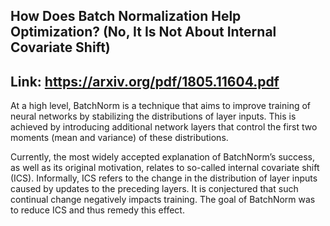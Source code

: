 ## How Does Batch Normalization Help Optimization? (No, It Is Not About Internal Covariate Shift)

Link: https://arxiv.org/pdf/1805.11604.pdf
---

At a high level, BatchNorm is a technique that aims to improve training of neural networks by stabilizing the distributions of layer inputs. This is achieved by introducing additional network layers that control the first two moments (mean and variance) of these distributions.

Currently, the most widely accepted explanation of BatchNorm’s success, as well as its original motivation, relates to so-called internal covariate shift (ICS). Informally, ICS refers to the change in the distribution of layer inputs caused by updates to the preceding layers. It is conjectured that such continual change negatively impacts training. The goal of BatchNorm was to reduce ICS and thus remedy this effect.
